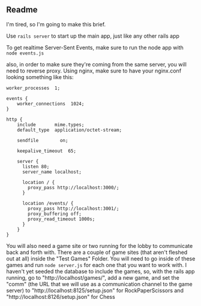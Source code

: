 Readme
------

I'm tired, so I'm going to make this brief.  

Use `rails server` to start up the main app, just like any other rails app

To get realtime Server-Sent Events, make sure to run the node app with `node events.js`

also, in order to make sure they're coming from the same server, you will need to reverse proxy.  Using nginx, make sure to have your nginx.conf looking something like this:

    worker_processes  1;
    
    events {
        worker_connections  1024;
    }
    
    http {
        include       mime.types;
        default_type  application/octet-stream;
    
        sendfile        on;
    
        keepalive_timeout  65;
        
        server {
          listen 80;
          server_name localhost;
          
          location / {
            proxy_pass http://localhost:3000/;
          }
          
          location /events/ {
            proxy_pass http://localhost:3001/;
            proxy_buffering off;
            proxy_read_timeout 1000s;
          }
        }
    }

You will also need a game site or two running for the lobby to communicate back and forth with.  There are a couple of game sites (that aren't fleshed out at all) inside the "Test Games" Folder.  You will need to go inside of these games and run `node server.js` for each one that you want to work with.  I haven't yet seeded the database to include the games, so, with the rails app running, go to "http://localhost/games/", add a new game, and set the "comm" (the URL that we will use as a communication channel to the game server) to "http://localhost:8125/setup.json" for RockPaperScissors and "http://localhost:8126/setup.json" for Chess